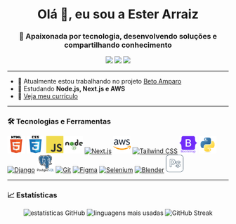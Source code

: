 <h1 align="center">Olá 👋, eu sou a Ester Arraiz</h1>
<h3 align="center">🚀 Apaixonada por tecnologia, desenvolvendo soluções e compartilhando conhecimento</h3>

<p align="center">
  <a href="mailto:esterarrais0@gmail.com"><img src="https://img.shields.io/badge/Email-esterarrais0@gmail.com-red?style=flat-square&logo=gmail" /></a>
  <a href="https://www.linkedin.com/in/ester-arraiz-de-matos/" target="_blank"><img src="https://img.shields.io/badge/LinkedIn-Ester%20Arraiz-blue?style=flat-square&logo=linkedin" /></a>
  <a href="https://github.com/esterarraiz" target="_blank"><img src="https://img.shields.io/badge/GitHub-esterarraiz-black?style=flat-square&logo=github" /></a>
</p>

---

- 🔭 Atualmente estou trabalhando no projeto [Beto Amparo](https://github.com/dallylademoraes/beto-amparo)
- 🌱 Estudando **Node.js, Next.js e AWS**
- 📄 [Veja meu currículo](https://drive.google.com/file/d/1bYMGfYHtkbnsaqxda5JHL5a3B4nVP4XW/view?usp=sharing)

---

### 🛠️ Tecnologias e Ferramentas

<p align="left">
  <a href="https://developer.mozilla.org/docs/Web/HTML"><img src="https://raw.githubusercontent.com/devicons/devicon/master/icons/html5/html5-original-wordmark.svg" alt="HTML5" width="40" height="40"/></a>
  <a href="https://developer.mozilla.org/docs/Web/CSS"><img src="https://raw.githubusercontent.com/devicons/devicon/master/icons/css3/css3-original-wordmark.svg" alt="CSS3" width="40" height="40"/></a>
  <a href="https://developer.mozilla.org/docs/Web/JavaScript"><img src="https://raw.githubusercontent.com/devicons/devicon/master/icons/javascript/javascript-original.svg" alt="JavaScript" width="40" height="40"/></a>
  <a href="https://nodejs.org"><img src="https://raw.githubusercontent.com/devicons/devicon/master/icons/nodejs/nodejs-original-wordmark.svg" alt="Node.js" width="40" height="40"/></a>
  <a href="https://nextjs.org/"><img src="https://cdn.worldvectorlogo.com/logos/nextjs-2.svg" alt="Next.js" width="40" height="40"/></a>
  <a href="https://aws.amazon.com/"><img src="https://raw.githubusercontent.com/devicons/devicon/master/icons/amazonwebservices/amazonwebservices-original-wordmark.svg" alt="AWS" width="40" height="40"/></a>
  <a href="https://tailwindcss.com/"><img src="https://www.vectorlogo.zone/logos/tailwindcss/tailwindcss-icon.svg" alt="Tailwind CSS" width="40" height="40"/></a>
  <a href="https://getbootstrap.com/"><img src="https://raw.githubusercontent.com/devicons/devicon/master/icons/bootstrap/bootstrap-plain-wordmark.svg" alt="Bootstrap" width="40" height="40"/></a>
  <a href="https://www.python.org/"><img src="https://raw.githubusercontent.com/devicons/devicon/master/icons/python/python-original.svg" alt="Python" width="40" height="40"/></a>
  <a href="https://www.djangoproject.com/"><img src="https://cdn.worldvectorlogo.com/logos/django.svg" alt="Django" width="40" height="40"/></a>
  <a href="https://www.postgresql.org/"><img src="https://raw.githubusercontent.com/devicons/devicon/master/icons/postgresql/postgresql-original-wordmark.svg" alt="PostgreSQL" width="40" height="40"/></a>
  <a href="https://git-scm.com/"><img src="https://www.vectorlogo.zone/logos/git-scm/git-scm-icon.svg" alt="Git" width="40" height="40"/></a>
  <a href="https://www.figma.com/"><img src="https://www.vectorlogo.zone/logos/figma/figma-icon.svg" alt="Figma" width="40" height="40"/></a>
  <a href="https://www.selenium.dev/"><img src="https://raw.githubusercontent.com/detain/svg-logos/780f25886640cef088af994181646db2f6b1a3f8/svg/selenium-logo.svg" alt="Selenium" width="40" height="40"/></a>
  <a href="https://www.blender.org/"><img src="https://download.blender.org/branding/community/blender_community_badge_white.svg" alt="Blender" width="40" height="40"/></a>
  <a href="https://www.adobe.com/products/photoshop.html"><img src="https://raw.githubusercontent.com/devicons/devicon/master/icons/photoshop/photoshop-line.svg" alt="Photoshop" width="40" height="40"/></a>
</p>

---

### 📈 Estatísticas

<p align="center">
  <img src="https://github-readme-stats.vercel.app/api?username=esterarraiz&show_icons=true&theme=dark" alt="estatísticas GitHub" />
  <img src="https://github-readme-stats.vercel.app/api/top-langs/?username=esterarraiz&layout=compact&theme=dark" alt="linguagens mais usadas" />
  <img src="https://github-readme-streak-stats.herokuapp.com/?user=esterarraiz&theme=dark" alt="GitHub Streak" />
</p>

